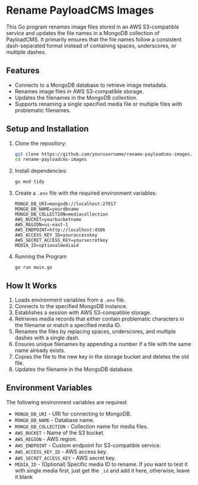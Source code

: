 # Rename PayloadCMS Images

This Go program renames image files stored in an AWS S3-compatible service and updates the file names in a MongoDB collection of PayloadCMS. It primarily ensures that the file names follow a consistent dash-separated format instead of containing spaces, underscores, or multiple dashes.

## Features
- Connects to a MongoDB database to retrieve image metadata.
- Renames image files in AWS S3-compatible storage.
- Updates the filenames in the MongoDB collection.
- Supports renaming a single specified media file or multiple files with problematic filenames.

## Setup and Installation
1. Clone the repository:
   ```bash
   git clone https://github.com/yourusername/rename-payloadcms-images.git
   cd rename-payloadcms-images
   ```
2. Install dependencies:
   ```bash
   go mod tidy
   ```
3. Create a `.env` file with the required environment variables:
   ```
   MONGO_DB_URI=mongodb://localhost:27017
   MONGO_DB_NAME=yourdbname
   MONGO_DB_COLLECTION=mediacollection
   AWS_BUCKET=yourbucketname
   AWS_REGION=us-east-1
   AWS_ENDPOINT=http://localhost:4566
   AWS_ACCESS_KEY_ID=youraccesskey
   AWS_SECRET_ACCESS_KEY=yoursecretkey
   MEDIA_ID=optionalmediaid
   ```
4. Running the Program
   ```
   go run main.go
   ```

## How It Works
1. Loads environment variables from a `.env` file.
2. Connects to the specified MongoDB instance.
3. Establishes a session with AWS S3-compatible storage.
4. Retrieves media records that either contain problematic characters in the filename or match a specified media ID.
5. Renames the files by replacing spaces, underscores, and multiple dashes with a single dash.
6. Ensures unique filenames by appending a number if a file with the same name already exists.
7. Copies the file to the new key in the storage bucket and deletes the old file.
8. Updates the filename in the MongoDB database.

## Environment Variables
The following environment variables are required:
- `MONGO_DB_URI` - URI for connecting to MongoDB.
- `MONGO_DB_NAME` - Database name.
- `MONGO_DB_COLLECTION` - Collection name for media files.
- `AWS_BUCKET` - Name of the S3 bucket.
- `AWS_REGION` - AWS region.
- `AWS_ENDPOINT` - Custom endpoint for S3-compatible service.
- `AWS_ACCESS_KEY_ID` - AWS access key.
- `AWS_SECRET_ACCESS_KEY` - AWS secret key.
- `MEDIA_ID` - (Optional) Specific media ID to rename. If you want to test it with single media first, just get the `_id` and add it here, otherwise, leave it blank
